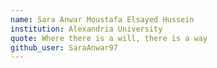 ```yaml
---
name: Sara Anwar Moustafa Elsayed Hussein
institution: Alexandria University
quote: Where there is a will, there is a way
github_user: SaraAnwar97
---
```

